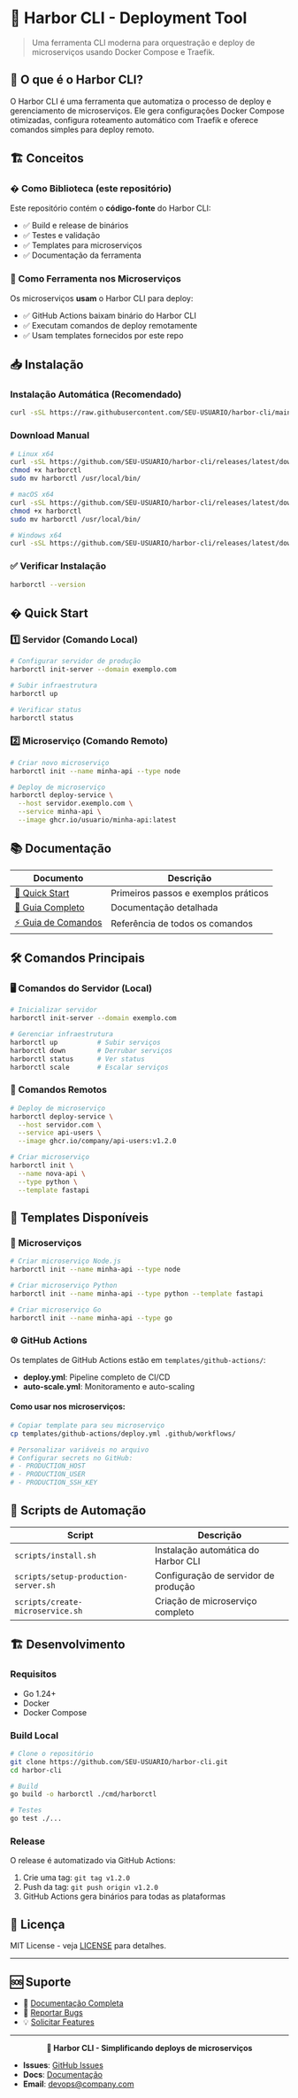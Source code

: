 # 🚢 Harbor CLI - Deployment Tool

> Uma ferramenta CLI moderna para orquestração e deploy de microserviços usando Docker Compose e Traefik.

## 🎯 O que é o Harbor CLI?

O Harbor CLI é uma ferramenta que automatiza o processo de deploy e gerenciamento de microserviços. Ele gera configurações Docker Compose otimizadas, configura roteamento automático com Traefik e oferece comandos simples para deploy remoto.

## 🏗️ Conceitos

### � Como Biblioteca (este repositório)
Este repositório contém o **código-fonte** do Harbor CLI:
- ✅ Build e release de binários
- ✅ Testes e validação
- ✅ Templates para microserviços
- ✅ Documentação da ferramenta

### 🚀 Como Ferramenta nos Microserviços
Os microserviços **usam** o Harbor CLI para deploy:
- ✅ GitHub Actions baixam binário do Harbor CLI
- ✅ Executam comandos de deploy remotamente
- ✅ Usam templates fornecidos por este repo

## 📥 Instalação

### Instalação Automática (Recomendado)
```bash
curl -sSL https://raw.githubusercontent.com/SEU-USUARIO/harbor-cli/main/scripts/install.sh | bash
```

### Download Manual
```bash
# Linux x64
curl -sSL https://github.com/SEU-USUARIO/harbor-cli/releases/latest/download/harborctl-linux-amd64 -o harborctl
chmod +x harborctl
sudo mv harborctl /usr/local/bin/

# macOS x64
curl -sSL https://github.com/SEU-USUARIO/harbor-cli/releases/latest/download/harborctl-darwin-amd64 -o harborctl
chmod +x harborctl
sudo mv harborctl /usr/local/bin/

# Windows x64
curl -sSL https://github.com/SEU-USUARIO/harbor-cli/releases/latest/download/harborctl-windows-amd64.exe -o harborctl.exe
```

### ✅ Verificar Instalação
```bash
harborctl --version
```

## � Quick Start

### 1️⃣ Servidor (Comando Local)
```bash
# Configurar servidor de produção
harborctl init-server --domain exemplo.com

# Subir infraestrutura
harborctl up

# Verificar status
harborctl status
```

### 2️⃣ Microserviço (Comando Remoto)
```bash
# Criar novo microserviço
harborctl init --name minha-api --type node

# Deploy de microserviço
harborctl deploy-service \
  --host servidor.exemplo.com \
  --service minha-api \
  --image ghcr.io/usuario/minha-api:latest
```

## 📚 Documentação

| Documento | Descrição |
|-----------|-----------|
| [📖 Quick Start](docs/QUICK_START.md) | Primeiros passos e exemplos práticos |
| [📘 Guia Completo](docs/GUIDE.md) | Documentação detalhada |
| [⚡ Guia de Comandos](docs/COMMAND_GUIDE.md) | Referência de todos os comandos |

## 🛠️ Comandos Principais

### 🖥️ Comandos do Servidor (Local)
```bash
# Inicializar servidor
harborctl init-server --domain exemplo.com

# Gerenciar infraestrutura
harborctl up          # Subir serviços
harborctl down        # Derrubar serviços
harborctl status      # Ver status
harborctl scale       # Escalar serviços
```

### 🚀 Comandos Remotos
```bash
# Deploy de microserviço
harborctl deploy-service \
  --host servidor.com \
  --service api-users \
  --image ghcr.io/company/api-users:v1.2.0

# Criar microserviço
harborctl init \
  --name nova-api \
  --type python \
  --template fastapi
```

## 🎨 Templates Disponíveis

### 📁 Microserviços
```bash
# Criar microserviço Node.js
harborctl init --name minha-api --type node

# Criar microserviço Python
harborctl init --name minha-api --type python --template fastapi

# Criar microserviço Go
harborctl init --name minha-api --type go
```

### ⚙️ GitHub Actions
Os templates de GitHub Actions estão em `templates/github-actions/`:

- **deploy.yml**: Pipeline completo de CI/CD
- **auto-scale.yml**: Monitoramento e auto-scaling

#### Como usar nos microserviços:
```bash
# Copiar template para seu microserviço
cp templates/github-actions/deploy.yml .github/workflows/

# Personalizar variáveis no arquivo
# Configurar secrets no GitHub:
# - PRODUCTION_HOST
# - PRODUCTION_USER  
# - PRODUCTION_SSH_KEY
```

## 🔧 Scripts de Automação

| Script | Descrição |
|--------|-----------|
| `scripts/install.sh` | Instalação automática do Harbor CLI |
| `scripts/setup-production-server.sh` | Configuração de servidor de produção |
| `scripts/create-microservice.sh` | Criação de microserviço completo |

## 🏗️ Desenvolvimento

### Requisitos
- Go 1.24+
- Docker
- Docker Compose

### Build Local
```bash
# Clone o repositório
git clone https://github.com/SEU-USUARIO/harbor-cli.git
cd harbor-cli

# Build
go build -o harborctl ./cmd/harborctl

# Testes
go test ./...
```

### Release
O release é automatizado via GitHub Actions:
1. Crie uma tag: `git tag v1.2.0`
2. Push da tag: `git push origin v1.2.0`
3. GitHub Actions gera binários para todas as plataformas

## 📄 Licença

MIT License - veja [LICENSE](LICENSE) para detalhes.

---

## 🆘 Suporte

- 📖 [Documentação Completa](docs/)
- 🐛 [Reportar Bugs](https://github.com/SEU-USUARIO/harbor-cli/issues)
- 💡 [Solicitar Features](https://github.com/SEU-USUARIO/harbor-cli/issues/new)

---

<div align="center">
  <strong>🚢 Harbor CLI - Simplificando deploys de microserviços</strong>
</div>

- **Issues**: [GitHub Issues](https://github.com/company/harborctlr/issues)
- **Docs**: [Documentação](docs/)
- **Email**: devops@company.com

